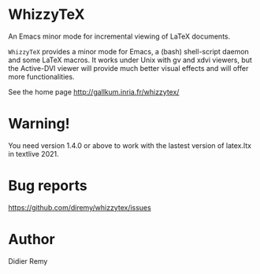 # WhizzyTeX

An Emacs minor mode for incremental viewing of LaTeX documents.

`WhizzyTeX` provides a minor mode for Emacs, a (bash) shell-script daemon
and some LaTeX macros. It works under Unix with gv and xdvi viewers, but the
Active-DVI viewer will provide much better visual effects and will offer
more functionalities.

See the home page http://gallkum.inria.fr/whizzytex/

# Warning!

You need version 1.4.0 or above to work with the lastest version of
latex.ltx in textlive 2021.

# Bug reports 

https://github.com/diremy/whizzytex/issues

# Author

Didier Remy

